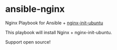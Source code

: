 ansible-nginx
==============

Nginx Playbook for Ansible + [nginx-init-ubuntu](https://github.com/JasonGiedymin/nginx-init-ubuntu)

This playbook will install Nginx + nginx-init-ubuntu.

Support open source!
